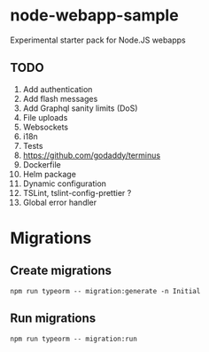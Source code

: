 # node-webapp-sample
Experimental starter pack for Node.JS webapps

## TODO
1. Add authentication
1. Add flash messages
1. Add Graphql sanity limits (DoS)
1. File uploads
1. Websockets
1. i18n
1. Tests
1. https://github.com/godaddy/terminus
1. Dockerfile
1. Helm package
1. Dynamic configuration
1. TSLint, tslint-config-prettier ?
1. Global error handler

# Migrations
## Create migrations

    npm run typeorm -- migration:generate -n Initial

## Run migrations

    npm run typeorm -- migration:run
